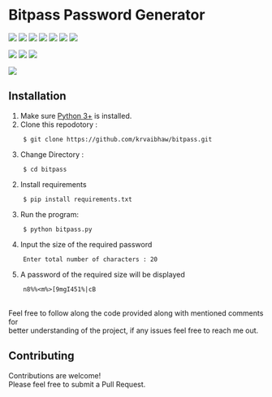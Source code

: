 # Bitpass Password Generator

![](https://img.shields.io/badge/Excitement-High-red)
![](https://img.shields.io/badge/Maintained-Yes-indigo)
![](https://img.shields.io/badge/Pull_Requests-Accepting-yellow)
![](https://img.shields.io/github/forks/krvaibhaw/bitpass)
![](https://img.shields.io/github/contributors/krvaibhaw/bitpass)
![](https://img.shields.io/github/issues/krvaibhaw/bitpass)
![](https://img.shields.io/github/stars/krvaibhaw/bitpass)

![](https://img.shields.io/badge/Contributions-Accepting-pink)
![](https://img.shields.io/github/license/krvaibhaw/bitpass)
[![](https://img.shields.io/badge/By_Me_A_Coffee-Paypal-skyblue)](https://www.paypal.com/paypalme/krvaibhaw/100)

![](https://img.shields.io/badge/Python-blue)


## Installation

1. Make sure [Python 3+](https://www.python.org/downloads/) is installed.
2. Clone this repodotory : 
```
    $ git clone https://github.com/krvaibhaw/bitpass.git
``` 
3.  Change Directory :
```
    $ cd bitpass
``` 
2. Install requirements  
```
    $ pip install requirements.txt
``` 
3. Run the program:
```
    $ python bitpass.py 
```
4. Input the size of the required password
```
    Enter total number of characters : 20
```
5. A password of the required size will be displayed
```
    n8%%<m%>[9mgI451%|cB
```

<br>
Feel free to follow along the code provided along with mentioned comments for
<br>better understanding of the project, if any issues feel free to reach me out.
<br>

## Contributing

Contributions are welcome!
<br>Please feel free to submit a Pull Request.